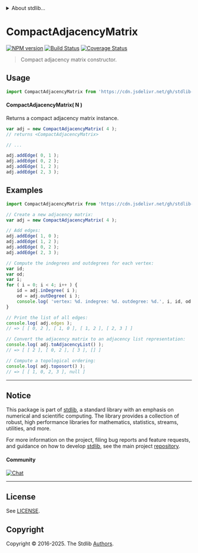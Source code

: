 <!--

@license Apache-2.0

Copyright (c) 2021 The Stdlib Authors.

Licensed under the Apache License, Version 2.0 (the "License");
you may not use this file except in compliance with the License.
You may obtain a copy of the License at

   http://www.apache.org/licenses/LICENSE-2.0

Unless required by applicable law or agreed to in writing, software
distributed under the License is distributed on an "AS IS" BASIS,
WITHOUT WARRANTIES OR CONDITIONS OF ANY KIND, either express or implied.
See the License for the specific language governing permissions and
limitations under the License.

-->


<details>
  <summary>
    About stdlib...
  </summary>
  <p>We believe in a future in which the web is a preferred environment for numerical computation. To help realize this future, we've built stdlib. stdlib is a standard library, with an emphasis on numerical and scientific computation, written in JavaScript (and C) for execution in browsers and in Node.js.</p>
  <p>The library is fully decomposable, being architected in such a way that you can swap out and mix and match APIs and functionality to cater to your exact preferences and use cases.</p>
  <p>When you use stdlib, you can be absolutely certain that you are using the most thorough, rigorous, well-written, studied, documented, tested, measured, and high-quality code out there.</p>
  <p>To join us in bringing numerical computing to the web, get started by checking us out on <a href="https://github.com/stdlib-js/stdlib">GitHub</a>, and please consider <a href="https://opencollective.com/stdlib">financially supporting stdlib</a>. We greatly appreciate your continued support!</p>
</details>

# CompactAdjacencyMatrix

[![NPM version][npm-image]][npm-url] [![Build Status][test-image]][test-url] [![Coverage Status][coverage-image]][coverage-url] <!-- [![dependencies][dependencies-image]][dependencies-url] -->

> Compact adjacency matrix constructor.



<section class="usage">

## Usage

```javascript
import CompactAdjacencyMatrix from 'https://cdn.jsdelivr.net/gh/stdlib-js/dstructs-compact-adjacency-matrix@deno/mod.js';
```

#### CompactAdjacencyMatrix( N )

Returns a compact adjacency matrix instance.

```javascript
var adj = new CompactAdjacencyMatrix( 4 );
// returns <CompactAdjacencyMatrix>

// ...

adj.addEdge( 0, 1 );
adj.addEdge( 0, 2 );
adj.addEdge( 1, 2 );
adj.addEdge( 2, 3 );
```

</section>

<!-- /.usage -->

<section class="examples">

## Examples

<!-- eslint-disable @cspell/spellchecker -->

<!-- eslint no-undef: "error" -->

```javascript
import CompactAdjacencyMatrix from 'https://cdn.jsdelivr.net/gh/stdlib-js/dstructs-compact-adjacency-matrix@deno/mod.js';

// Create a new adjacency matrix:
var adj = new CompactAdjacencyMatrix( 4 );

// Add edges:
adj.addEdge( 1, 0 );
adj.addEdge( 1, 2 );
adj.addEdge( 0, 2 );
adj.addEdge( 2, 3 );

// Compute the indegrees and outdegrees for each vertex:
var id;
var od;
var i;
for ( i = 0; i < 4; i++ ) {
    id = adj.inDegree( i );
    od = adj.outDegree( i );
    console.log( 'vertex: %d. indegree: %d. outdegree: %d.', i, id, od );
}

// Print the list of all edges:
console.log( adj.edges );
// => [ [ 0, 2 ], [ 1, 0 ], [ 1, 2 ], [ 2, 3 ] ]

// Convert the adjacency matrix to an adjacency list representation:
console.log( adj.toAdjacencyList() );
// => [ [ 2 ], [ 0, 2 ], [ 3 ], [] ]

// Compute a topological ordering:
console.log( adj.toposort() );
// => [ [ 1, 0, 2, 3 ], null ]
```

</section>

<!-- /.examples -->

<!-- Section for related `stdlib` packages. Do not manually edit this section, as it is automatically populated. -->

<section class="related">

</section>

<!-- /.related -->

<!-- Section for all links. Make sure to keep an empty line after the `section` element and another before the `/section` close. -->


<section class="main-repo" >

* * *

## Notice

This package is part of [stdlib][stdlib], a standard library with an emphasis on numerical and scientific computing. The library provides a collection of robust, high performance libraries for mathematics, statistics, streams, utilities, and more.

For more information on the project, filing bug reports and feature requests, and guidance on how to develop [stdlib][stdlib], see the main project [repository][stdlib].

#### Community

[![Chat][chat-image]][chat-url]

---

## License

See [LICENSE][stdlib-license].


## Copyright

Copyright &copy; 2016-2025. The Stdlib [Authors][stdlib-authors].

</section>

<!-- /.stdlib -->

<!-- Section for all links. Make sure to keep an empty line after the `section` element and another before the `/section` close. -->

<section class="links">

[npm-image]: http://img.shields.io/npm/v/@stdlib/dstructs-compact-adjacency-matrix.svg
[npm-url]: https://npmjs.org/package/@stdlib/dstructs-compact-adjacency-matrix

[test-image]: https://github.com/stdlib-js/dstructs-compact-adjacency-matrix/actions/workflows/test.yml/badge.svg?branch=main
[test-url]: https://github.com/stdlib-js/dstructs-compact-adjacency-matrix/actions/workflows/test.yml?query=branch:main

[coverage-image]: https://img.shields.io/codecov/c/github/stdlib-js/dstructs-compact-adjacency-matrix/main.svg
[coverage-url]: https://codecov.io/github/stdlib-js/dstructs-compact-adjacency-matrix?branch=main

<!--

[dependencies-image]: https://img.shields.io/david/stdlib-js/dstructs-compact-adjacency-matrix.svg
[dependencies-url]: https://david-dm.org/stdlib-js/dstructs-compact-adjacency-matrix/main

-->

[chat-image]: https://img.shields.io/gitter/room/stdlib-js/stdlib.svg
[chat-url]: https://app.gitter.im/#/room/#stdlib-js_stdlib:gitter.im

[stdlib]: https://github.com/stdlib-js/stdlib

[stdlib-authors]: https://github.com/stdlib-js/stdlib/graphs/contributors

[umd]: https://github.com/umdjs/umd
[es-module]: https://developer.mozilla.org/en-US/docs/Web/JavaScript/Guide/Modules

[deno-url]: https://github.com/stdlib-js/dstructs-compact-adjacency-matrix/tree/deno
[deno-readme]: https://github.com/stdlib-js/dstructs-compact-adjacency-matrix/blob/deno/README.md
[umd-url]: https://github.com/stdlib-js/dstructs-compact-adjacency-matrix/tree/umd
[umd-readme]: https://github.com/stdlib-js/dstructs-compact-adjacency-matrix/blob/umd/README.md
[esm-url]: https://github.com/stdlib-js/dstructs-compact-adjacency-matrix/tree/esm
[esm-readme]: https://github.com/stdlib-js/dstructs-compact-adjacency-matrix/blob/esm/README.md
[branches-url]: https://github.com/stdlib-js/dstructs-compact-adjacency-matrix/blob/main/branches.md

[stdlib-license]: https://raw.githubusercontent.com/stdlib-js/dstructs-compact-adjacency-matrix/main/LICENSE

</section>

<!-- /.links -->
